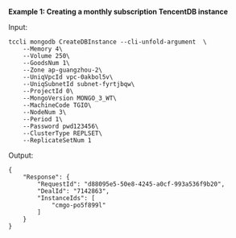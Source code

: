 **Example 1: Creating a monthly subscription TencentDB instance**



Input: 

```
tccli mongodb CreateDBInstance --cli-unfold-argument  \
    --Memory 4\
    --Volume 250\
    --GoodsNum 1\
    --Zone ap-guangzhou-2\
    --UniqVpcId vpc-0akbol5v\
    --UniqSubnetId subnet-fyrtjbqw\
    --ProjectId 0\
    --MongoVersion MONGO_3_WT\
    --MachineCode TGIO\
    --NodeNum 3\
    --Period 1\
    --Password pwd123456\
    --ClusterType REPLSET\
    --ReplicateSetNum 1
```

Output: 
```
{
    "Response": {
        "RequestId": "d88095e5-50e8-4245-a0cf-993a536f9b20",
        "DealId": "7142863",
        "InstanceIds": [
            "cmgo-po5f899l"
        ]
    }
}
```

